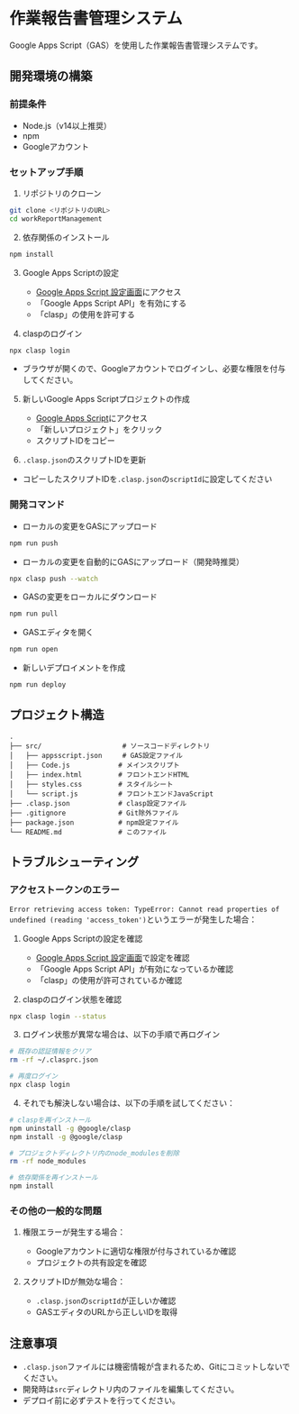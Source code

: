 # 作業報告書管理システム

Google Apps Script（GAS）を使用した作業報告書管理システムです。

## 開発環境の構築

### 前提条件

- Node.js（v14以上推奨）
- npm
- Googleアカウント

### セットアップ手順

1. リポジトリのクローン
```bash
git clone <リポジトリのURL>
cd workReportManagement
```

2. 依存関係のインストール
```bash
npm install
```

3. Google Apps Scriptの設定
   - [Google Apps Script 設定画面](https://script.google.com/home/usersettings)にアクセス
   - 「Google Apps Script API」を有効にする
   - 「clasp」の使用を許可する

4. claspのログイン
```bash
npx clasp login
```
- ブラウザが開くので、Googleアカウントでログインし、必要な権限を付与してください。

5. 新しいGoogle Apps Scriptプロジェクトの作成
   - [Google Apps Script](https://script.google.com/)にアクセス
   - 「新しいプロジェクト」をクリック
   - スクリプトIDをコピー

6. `.clasp.json`のスクリプトIDを更新
- コピーしたスクリプトIDを`.clasp.json`の`scriptId`に設定してください

### 開発コマンド

- ローカルの変更をGASにアップロード
```bash
npm run push
```

- ローカルの変更を自動的にGASにアップロード（開発時推奨）
```bash
npx clasp push --watch
```

- GASの変更をローカルにダウンロード
```bash
npm run pull
```

- GASエディタを開く
```bash
npm run open
```

- 新しいデプロイメントを作成
```bash
npm run deploy
```

## プロジェクト構造

```
.
├── src/                    # ソースコードディレクトリ
│   ├── appsscript.json     # GAS設定ファイル
│   ├── Code.js            # メインスクリプト
│   ├── index.html         # フロントエンドHTML
│   ├── styles.css         # スタイルシート
│   └── script.js          # フロントエンドJavaScript
├── .clasp.json            # clasp設定ファイル
├── .gitignore             # Git除外ファイル
├── package.json           # npm設定ファイル
└── README.md              # このファイル
```

## トラブルシューティング

### アクセストークンのエラー

`Error retrieving access token: TypeError: Cannot read properties of undefined (reading 'access_token')`というエラーが発生した場合：

1. Google Apps Scriptの設定を確認
   - [Google Apps Script 設定画面](https://script.google.com/home/usersettings)で設定を確認
   - 「Google Apps Script API」が有効になっているか確認
   - 「clasp」の使用が許可されているか確認

2. claspのログイン状態を確認
```bash
npx clasp login --status
```

3. ログイン状態が異常な場合は、以下の手順で再ログイン
```bash
# 既存の認証情報をクリア
rm -rf ~/.clasprc.json

# 再度ログイン
npx clasp login
```

4. それでも解決しない場合は、以下の手順を試してください：
```bash
# claspを再インストール
npm uninstall -g @google/clasp
npm install -g @google/clasp

# プロジェクトディレクトリ内のnode_modulesを削除
rm -rf node_modules

# 依存関係を再インストール
npm install
```

### その他の一般的な問題

1. 権限エラーが発生する場合：
   - Googleアカウントに適切な権限が付与されているか確認
   - プロジェクトの共有設定を確認

2. スクリプトIDが無効な場合：
   - `.clasp.json`の`scriptId`が正しいか確認
   - GASエディタのURLから正しいIDを取得

## 注意事項

- `.clasp.json`ファイルには機密情報が含まれるため、Gitにコミットしないでください。
- 開発時は`src`ディレクトリ内のファイルを編集してください。
- デプロイ前に必ずテストを行ってください。 